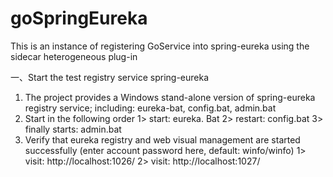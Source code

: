 # goSpringEureka
This is an instance of registering GoService into spring-eureka using the sidecar heterogeneous plug-in

一、Start the test registry service spring-eureka
1. The project provides a Windows stand-alone version of spring-eureka registry service; including: eureka-bat, config.bat, admin.bat
2. Start in the following order
   1> start: eureka. Bat
   2> restart: config.bat
   3> finally starts: admin.bat
3. Verify that eureka registry and web visual management are started successfully (enter account password here, default: winfo/winfo)
   1> visit: http://localhost:1026/
   2> visit: http://localhost:1027/
